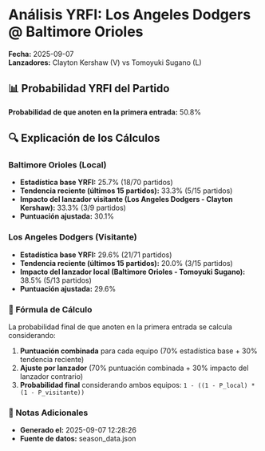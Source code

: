 # Análisis YRFI: Los Angeles Dodgers @ Baltimore Orioles

**Fecha:** 2025-09-07  
**Lanzadores:** Clayton Kershaw (V) vs Tomoyuki Sugano (L)

## 📊 Probabilidad YRFI del Partido

**Probabilidad de que anoten en la primera entrada:** 50.8%

## 🔍 Explicación de los Cálculos

### Baltimore Orioles (Local)
- **Estadística base YRFI:** 25.7% (18/70 partidos)
- **Tendencia reciente (últimos 15 partidos):** 33.3% (5/15 partidos)
- **Impacto del lanzador visitante (Los Angeles Dodgers - Clayton Kershaw):** 33.3% (3/9 partidos)
- **Puntuación ajustada:** 30.1%

### Los Angeles Dodgers (Visitante)
- **Estadística base YRFI:** 29.6% (21/71 partidos)
- **Tendencia reciente (últimos 15 partidos):** 20.0% (3/15 partidos)
- **Impacto del lanzador local (Baltimore Orioles - Tomoyuki Sugano):** 38.5% (5/13 partidos)
- **Puntuación ajustada:** 29.6%

### 📝 Fórmula de Cálculo

La probabilidad final de que anoten en la primera entrada se calcula considerando:
1. **Puntuación combinada** para cada equipo (70% estadística base + 30% tendencia reciente)
2. **Ajuste por lanzador** (70% puntuación combinada + 30% impacto del lanzador contrario)
3. **Probabilidad final** considerando ambos equipos: `1 - ((1 - P_local) * (1 - P_visitante))`

### 📌 Notas Adicionales

- **Generado el:** 2025-09-07 12:28:26
- **Fuente de datos:** season_data.json
